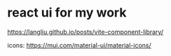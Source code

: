 # react ui for my work
https://langliu.github.io/posts/vite-component-library/

icons: https://mui.com/material-ui/material-icons/